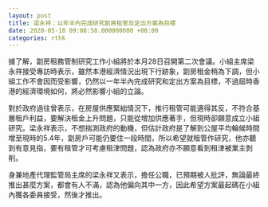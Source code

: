 ```yaml
---
layout: post
title: 梁永祥：以年半內完成研究劏房租管及定出方案為目標
date: 2020-05-18 09:08:58.000000000 +08:00
categories: rthk
---
```


據了解，劏房租務管制研究工作小組將於本月28日召開第二次會議。小組主席梁永祥接受專訪時表示，雖然本港經濟情況出現下行跡象，劏房租金稍為下調，但小組工作不會因而受影響，仍然以一年半內完成研究和定出方案為目標，不過屆時香港的經濟環境如何，將必然影響小組的立論。

對於政府過往曾表示，在房屋供應緊絀情況下，推行租管可能適得其反，不符合基層租戶利益，要解決租金上升問題，只能從增加供應著手，但現時卻願意成立小組研究。梁永祥表示，不想揣測政府的動機，但估計政府是了解到公屋平均輪候時間增至現時的5.4年，劏房戶可能仍要住一段時間，所以希望就租管作研究，他亦聽到有意見指，要有租管才可考慮租津問題，認為政府亦不願意看到租津被業主剝削。

身兼地產代理監管局主席的梁永祥又表示，擔任公職，已預期被人批評，無論最終推出甚麼方案，都會有人不滿，認為他偏向其中一方，因此希望方案最起碼在小組內獲各委員接受，然後才推出。
